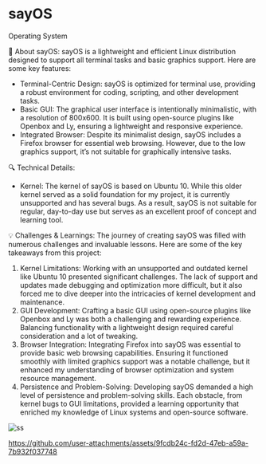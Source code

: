 # sayOS

Operating System


🔧 About sayOS:
sayOS is a lightweight and efficient Linux distribution designed to support all terminal tasks and basic graphics support. Here are some key features:

- Terminal-Centric Design: sayOS is optimized for terminal use, providing a robust environment for coding, scripting, and other development tasks.
- Basic GUI: The graphical user interface is intentionally minimalistic, with a resolution of 800x600. It is built using open-source plugins like Openbox and Ly, ensuring a lightweight and responsive experience.
- Integrated Browser: Despite its minimalist design, sayOS includes a Firefox browser for essential web browsing. However, due to the low graphics support, it’s not suitable for graphically intensive tasks.

🔍 Technical Details:

- Kernel: The kernel of sayOS is based on Ubuntu 10. While this older kernel served as a solid foundation for my project, it is currently unsupported and has several bugs. As a result, sayOS is not suitable for regular, day-to-day use but serves as an excellent proof of concept and learning tool.

💡 Challenges & Learnings:
The journey of creating sayOS was filled with numerous challenges and invaluable lessons. Here are some of the key takeaways from this project:

1. Kernel Limitations: Working with an unsupported and outdated kernel like Ubuntu 10 presented significant challenges. The lack of support and updates made debugging and optimization more difficult, but it also forced me to dive deeper into the intricacies of kernel development and maintenance.
2. GUI Development: Crafting a basic GUI using open-source plugins like Openbox and Ly was both a challenging and rewarding experience. Balancing functionality with a lightweight design required careful consideration and a lot of tweaking.
3. Browser Integration: Integrating Firefox into sayOS was essential to provide basic web browsing capabilities. Ensuring it functioned smoothly with limited graphics support was a notable challenge, but it enhanced my understanding of browser optimization and system resource management.
4. Persistence and Problem-Solving: Developing sayOS demanded a high level of persistence and problem-solving skills. Each obstacle, from kernel bugs to GUI limitations, provided a learning opportunity that enriched my knowledge of Linux systems and open-source software.

![ss](https://github.com/user-attachments/assets/cf90d635-093a-413e-aa96-8a4b8189ad86)


https://github.com/user-attachments/assets/9fcdb24c-fd2d-47eb-a59a-7b932f037748


